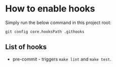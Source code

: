 # How to enable hooks

Simply run the below command in this project root:

```shell script
git config core.hooksPath .githooks
```

## List of hooks
 - pre-commit - triggers `make lint` and `make test`.